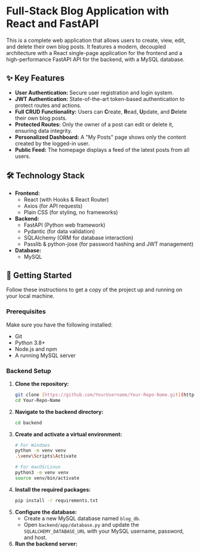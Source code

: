 # Full-Stack Blog Application with React and FastAPI

This is a complete web application that allows users to create, view, edit, and delete their own blog posts. It features a modern, decoupled architecture with a React single-page application for the frontend and a high-performance FastAPI API for the backend, with a MySQL database.

## ✨ Key Features

-   **User Authentication:** Secure user registration and login system.
-   **JWT Authentication:** State-of-the-art token-based authentication to protect routes and actions.
-   **Full CRUD Functionality:** Users can **C**reate, **R**ead, **U**pdate, and **D**elete their own blog posts.
-   **Protected Routes:** Only the owner of a post can edit or delete it, ensuring data integrity.
-   **Personalized Dashboard:** A "My Posts" page shows only the content created by the logged-in user.
-   **Public Feed:** The homepage displays a feed of the latest posts from all users.

## 🛠️ Technology Stack

-   **Frontend:**
    -   React (with Hooks & React Router)
    -   Axios (for API requests)
    -   Plain CSS (for styling, no frameworks)
-   **Backend:**
    -   FastAPI (Python web framework)
    -   Pydantic (for data validation)
    -   SQLAlchemy (ORM for database interaction)
    -   Passlib & python-jose (for password hashing and JWT management)
-   **Database:**
    -   MySQL


## 🚀 Getting Started

Follow these instructions to get a copy of the project up and running on your local machine.

### Prerequisites

Make sure you have the following installed:
-   Git
-   Python 3.8+
-   Node.js and npm
-   A running MySQL server

### Backend Setup

1.  **Clone the repository:**
    ```bash
    git clone [https://github.com/YourUsername/Your-Repo-Name.git](https://github.com/YourUsername/Your-Repo-Name.git)
    cd Your-Repo-Name
    ```
2.  **Navigate to the backend directory:**
    ```bash
    cd backend
    ```
3.  **Create and activate a virtual environment:**
    ```bash
    # For Windows
    python -m venv venv
    .\venv\Scripts\Activate

    # For macOS/Linux
    python3 -m venv venv
    source venv/bin/activate
    ```
4.  **Install the required packages:**
    ```bash
    pip install -r requirements.txt
    ```
5.  **Configure the database:**
    -   Create a new MySQL database named `blog_db`.
    -   Open `backend/app/database.py` and update the `SQLALCHEMY_DATABASE_URL` with your MySQL username, password, and host.
6.  **Run the backend server:**
